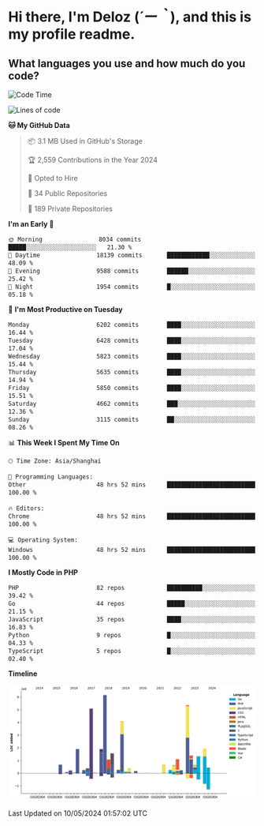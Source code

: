 # **Hi there, I'm Deloz (*´ー｀*), and this is my profile readme.**

## **What languages you use and how much do you code?**

<!--START_SECTION:waka-->
![Code Time](http://img.shields.io/badge/Code%20Time-3%2C947%20hrs%2030%20mins-blue)

![Lines of code](https://img.shields.io/badge/From%20Hello%20World%20I%27ve%20Written-38.4%20million%20lines%20of%20code-blue)

**🐱 My GitHub Data** 

> 📦 3.1 MB Used in GitHub's Storage 
 > 
> 🏆 2,559 Contributions in the Year 2024
 > 
> 💼 Opted to Hire
 > 
> 📜 34 Public Repositories 
 > 
> 🔑 189 Private Repositories 
 > 
**I'm an Early 🐤** 

```text
🌞 Morning                8034 commits        █████░░░░░░░░░░░░░░░░░░░░   21.30 % 
🌆 Daytime                18139 commits       ████████████░░░░░░░░░░░░░   48.09 % 
🌃 Evening                9588 commits        ██████░░░░░░░░░░░░░░░░░░░   25.42 % 
🌙 Night                  1954 commits        █░░░░░░░░░░░░░░░░░░░░░░░░   05.18 % 
```
📅 **I'm Most Productive on Tuesday** 

```text
Monday                   6202 commits        ████░░░░░░░░░░░░░░░░░░░░░   16.44 % 
Tuesday                  6428 commits        ████░░░░░░░░░░░░░░░░░░░░░   17.04 % 
Wednesday                5823 commits        ████░░░░░░░░░░░░░░░░░░░░░   15.44 % 
Thursday                 5635 commits        ████░░░░░░░░░░░░░░░░░░░░░   14.94 % 
Friday                   5850 commits        ████░░░░░░░░░░░░░░░░░░░░░   15.51 % 
Saturday                 4662 commits        ███░░░░░░░░░░░░░░░░░░░░░░   12.36 % 
Sunday                   3115 commits        ██░░░░░░░░░░░░░░░░░░░░░░░   08.26 % 
```


📊 **This Week I Spent My Time On** 

```text
🕑︎ Time Zone: Asia/Shanghai

💬 Programming Languages: 
Other                    48 hrs 52 mins      █████████████████████████   100.00 % 

🔥 Editors: 
Chrome                   48 hrs 52 mins      █████████████████████████   100.00 % 

💻 Operating System: 
Windows                  48 hrs 52 mins      █████████████████████████   100.00 % 
```

**I Mostly Code in PHP** 

```text
PHP                      82 repos            ██████████░░░░░░░░░░░░░░░   39.42 % 
Go                       44 repos            █████░░░░░░░░░░░░░░░░░░░░   21.15 % 
JavaScript               35 repos            ████░░░░░░░░░░░░░░░░░░░░░   16.83 % 
Python                   9 repos             █░░░░░░░░░░░░░░░░░░░░░░░░   04.33 % 
TypeScript               5 repos             █░░░░░░░░░░░░░░░░░░░░░░░░   02.40 % 
```



**Timeline**

![Lines of Code chart](https://raw.githubusercontent.com/deloz/deloz/main/assets/bar_graph.png)


 Last Updated on 10/05/2024 01:57:02 UTC
<!--END_SECTION:waka-->
